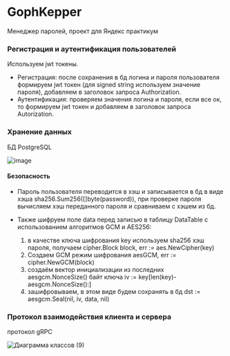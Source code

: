 # GophKepper
Менеджер паролей, проект для Яндекс практикум

### Регистрация и аутентификация пользователей

Используем jwt токены. 
- Регистрация: после сохранения в бд логина и пароля пользователя формируем jwt токен (для signed string используем значение пароля), добавляем в заголовок запроса Authorization.
- Аутентификация: проверяем значения логина и пароля, если все ок, то формируем jwt токен и добавляем в заголовок запроса Autorization.

### Хранение данных

БД PostgreSQL

![image](https://github.com/kartalenka7/GophKeeper/assets/113780951/b54c1cae-d164-445c-bb84-389c2a5db9f6)

#### Безопасность

- Пароль пользователя переводится в хэш и записывается в бд в виде хэша
sha256.Sum256([]byte(password)), при проверке пароля вычисляем хэш переданного пароля и сравниваем с хэшем из бд.

- Также шифруем поле data перед записью в таблицу DataTable с использованием алгоритмов GCM и AES256:
  1) в качестве ключа шифрования key используем sha256 хэш пароля, получаем cipher.Block
 block, err := aes.NewCipher(key)
  2) Создаем GCM режим шифрования
 aesGCM, err := cipher.NewGCM(block)
  3) создаём вектор инициализации из последних aesgcm.NonceSize() байт ключа
 iv := key[len(key)-aesgcm.NonceSize():]
  4) зашифровываем, в этом виде будем сохранять в бд
 dst := aesgcm.Seal(nil, iv, data, nil) 

### Протокол взаимодействия клиента и сервера

протокол gRPC

![Диаграмма классов (9)](https://github.com/kartalenka7/GophKeeper/assets/113780951/d4a29544-b45d-4a35-870b-1a62ce3b1c9a)



